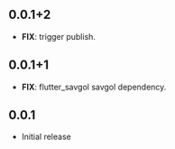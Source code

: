 ## 0.0.1+2

 - **FIX**: trigger publish.

## 0.0.1+1

 - **FIX**: flutter_savgol savgol dependency.

## 0.0.1

* Initial release
